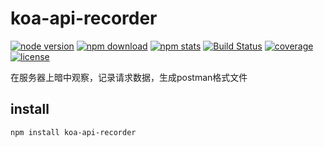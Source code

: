# koa-api-recorder
[![node version][node-image]][node-url]
[![npm download][download-image]][download-url]
[![npm stats][npm-image]][npm-url]
[![Build Status][travis-image]][travis-url]
[![coverage][coveralls-image]][coveralls-url]
[![license][license-image]][license-url]

[npm-image]: https://img.shields.io/npm/v/koa-api-recorder.svg?maxAge=2592000&style=flat-square
[npm-url]: https://www.npmjs.com/package/koa-api-recorder
[download-image]: https://img.shields.io/npm/dm/koa-api-recorder.svg?maxAge=2592000&style=flat-square
[download-url]: https://www.npmjs.com/package/koa-api-recorder
[node-image]: https://img.shields.io/node/v/koa-api-recorder.svg?maxAge=2592000&style=flat-square
[node-url]: http://nodejs.org/download/
[travis-image]: https://travis-ci.org/BroKun/koa-api-recorder.svg?branch=master
[travis-url]: https://travis-ci.org/BroKun/koa-api-recorder
[coveralls-image]: https://coveralls.io/repos/github/BroKun/koa-api-recorder/badge.svg?branch=master
[coveralls-url]: https://coveralls.io/github/BroKun/koa-api-recorder?branch=master
[license-image]: https://img.shields.io/npm/l/koa-api-recorder.svg?maxAge=2592000&style=flat-square
[license-url]: https://github.com/BroKun/koa-api-recorder/blob/master/LICENSE

在服务器上暗中观察，记录请求数据，生成postman格式文件

## install
```
npm install koa-api-recorder
```

